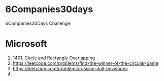 # 6Companies30days
 6Companies30Days Challenge

# Microsoft
1) [1401. Circle and Rectangle Overlapping](https://leetcode.com/problems/circle-and-rectangle-overlapping)
2) https://leetcode.com/problems/find-the-winner-of-the-circular-game
3) https://leetcode.com/problems/russian-doll-envelopes
4) 

